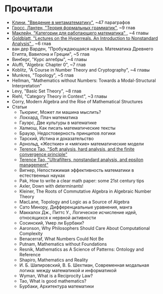 # Прочитали
- <a href="https://github.com/cowboyslick/math_club/tree/main/metamath_intro">Клини, "Введение в метаматематику"</a>, ~47 параграфов
- <a href="https://github.com/cowboyslick/math_club/tree/main/formal_gram">Гросс, Лантен, "Теория формальных грамматик"</a>, ~9 глав
- <a href="https://github.com/cowboyslick/math_club/tree/main/category">Маклейн, "Категории для работающего математика" </a>, ~4 главы
- <a href="https://github.com/cowboyslick/math_club/tree/main/nonstandard">Goldblatt, "Lectures on the Hyperreals. An Introduction to Nonstandard Analysis" </a>, ~6 глав
- ван дер Варден, "Пробуждающаяся наука. Математика Древнего Египта, Вавилона и Греции", ~5 глав
- Винберг, "Курс алгебры", ~4 главы
- Aluffi, "Algebra: Chapter 0", ~7 глав
- Koblitz, "A Course in Number Theory and Cryptography", ~4 главы
- Munkres, "Topology", ~5 глав
- Hellman, "Mathematics without Numbers: Towards a Modal-Structural Interpretation"
- Levy, "Basic Set Theory", ~8 глав
- Riehl, "Category Theory in Context", ~3 главы
- Corry, Modern Algebra and the Rise of Mathematical Structures
- Статьи
	- Тьюринг, Может ли машина мыслить?
	- Локхард, Плач математика
	- Гауэрс, Две культуры в математике
	- Халмош, Как писать математические тексты
	- Брауэр, Недостоверность принципов логики
	- Тарский, Истина и доказательство
 	- Арнольд, «Жесткие» и «мягкие» математические модели 
	- <a href="https://terrytao.wordpress.com/2007/05/23/soft-analysis-hard-analysis-and-the-finite-convergence-principle/">Terence Tao, "Soft analysis, hard analysis, and the finite convergence principle" </a> 
	- <a href="https://terrytao.wordpress.com/2007/06/25/ultrafilters-nonstandard-analysis-and-epsilon-management/">Terence Tao, "Ultrafilters, nonstandard analysis, and epsilon management" </a>
	- Вигнер, Непостижимая эффективность математики в естественных науках
  	- Pak, How to write a clear math paper: some 21st century tips
	- Axler, Down with determinants!
	- Kleiner, The Roots of Commutative Algebra in Algebraic Number Theory
   	- MacLane, Topology and Logic as a Source of Algebra
   	- Сато Минору, Дифференциальные уравнения, манга
   	- Маккалох Дж., Питтс У., Логическое исчисление идей, относящихся к нервной активности
	- Сосинский, Умер ли Бурбаки?
	- Aaronson, Why Philosophers Should Care About Computational Complexity
	- Benacerraf, What Numbers Could Not Be
	- Putnam, Mathematics without Foundations
	- Resnik, Mathematics as A Science of Patterns: Ontology and Reference
	- Shapiro, Mathematics and Reality
	- И. Б. Шапировский, В. Б. Шехтман, Современная модальная логика: между математикой и информатикой
	- Wyman, What is a Reciprocity Law?
	- Tao, What is good mathematics?
	- Бурбаки, Архитектура математики
